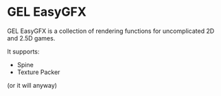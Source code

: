 # GEL EasyGFX
GEL EasyGFX is a collection of rendering functions for uncomplicated 2D and 2.5D games.

It supports:

* Spine
* Texture Packer

(or it will anyway)
